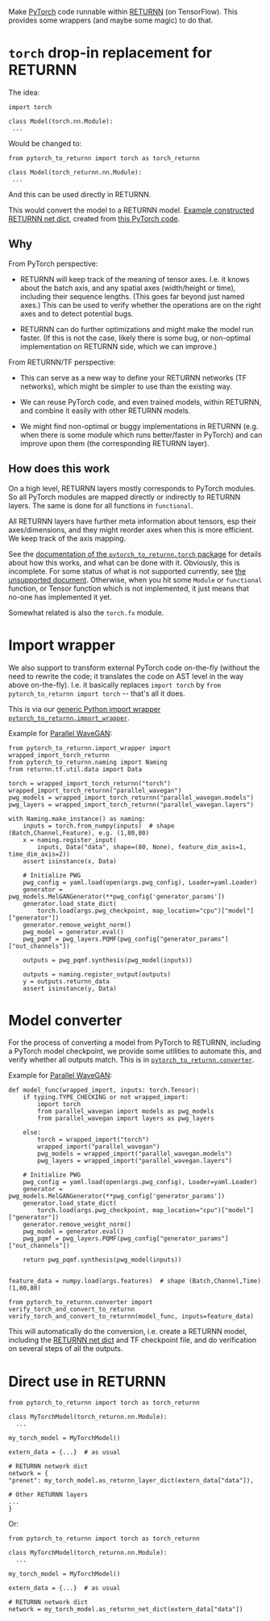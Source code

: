 Make [PyTorch](https://pytorch.org/) code
runnable within [RETURNN](https://github.com/rwth-i6/returnn)
(on TensorFlow).
This provides some wrappers (and maybe some magic) to do that.


# `torch` drop-in replacement for RETURNN

The idea:
```
import torch

class Model(torch.nn.Module):
 ...
```
Would be changed to:
```
from pytorch_to_returnn import torch as torch_returnn

class Model(torch_returnn.nn.Module):
 ...
```
And this can be used directly in RETURNN.

This would convert the model to a RETURNN model.
[Example constructed RETURNN net dict](https://gist.github.com/albertz/01264cfbd2dfd73a19c1e2ac40bdb16b),
created from
[this PyTorch code](https://github.com/albertz/import-parallel-wavegan/blob/main/pytorch_to_returnn.py).

## Why

From PyTorch perspective:

- RETURNN will keep track of the meaning of tensor axes.
I.e. it knows about the batch axis,
and any spatial axes (width/height or time),
including their sequence lengths.
(This goes far beyond just named axes.)
This can be used to verify whether the operations are on the right axes
and to detect potential bugs.

- RETURNN can do further optimizations
and might make the model run faster.
(If this is not the case, likely there is some bug,
or non-optimal implementation on RETURNN side,
which we can improve.)

From RETURNN/TF perspective:

- This can serve as a new way to define your RETURNN networks (TF networks),
which might be simpler to use than the existing way.

- We can reuse PyTorch code, and even trained models,
within RETURNN,
and combine it easily with other RETURNN models.

- We might find non-optimal or buggy implementations in RETURNN
(e.g. when there is some module which runs better/faster in PyTorch)
and can improve upon them (the corresponding RETURNN layer).

## How does this work

On a high level, RETURNN layers mostly corresponds to PyTorch modules.
So all PyTorch modules are mapped directly or indirectly to RETURNN layers.
The same is done for all functions in `functional`.

All RETURNN layers have further meta information about tensors,
esp their axes/dimensions,
and they might reorder axes when this is more efficient.
We keep track of the axis mapping.

See the [documentation of the `pytorch_to_returnn.torch` package](pytorch_to_returnn/torch)
for details about how this works,
and what can be done with it.
Obviously, this is incomplete.
For some status of what is not supported currently,
see [the unsupported document](Unsupported.md).
Otherwise, when you hit some `Module`
or `functional` function, or Tensor function
which is not implemented,
it just means that no-one has implemented it yet.

Somewhat related is also the `torch.fx` module.


# Import wrapper

We also support to transform external PyTorch code
on-the-fly
(without the need to rewrite the code;
it translates the code on AST level in the way above on-the-fly).
I.e. it basically replaces
`import torch` by `from pytorch_to_returnn import torch`
-- that's all it does. 

This is via our [generic Python import wrapper `pytorch_to_returnn.import_wrapper`](pytorch_to_returnn/import_wrapper).

Example for [Parallel WaveGAN](https://github.com/kan-bayashi/ParallelWaveGAN):
```
from pytorch_to_returnn.import_wrapper import wrapped_import_torch_returnn
from pytorch_to_returnn.naming import Naming
from returnn.tf.util.data import Data

torch = wrapped_import_torch_returnn("torch")
wrapped_import_torch_returnn("parallel_wavegan")
pwg_models = wrapped_import_torch_returnn("parallel_wavegan.models")
pwg_layers = wrapped_import_torch_returnn("parallel_wavegan.layers")

with Naming.make_instance() as naming:
    inputs = torch.from_numpy(inputs)  # shape (Batch,Channel,Feature), e.g. (1,80,80)
    x = naming.register_input(
        inputs, Data("data", shape=(80, None), feature_dim_axis=1, time_dim_axis=2))
    assert isinstance(x, Data)

    # Initialize PWG
    pwg_config = yaml.load(open(args.pwg_config), Loader=yaml.Loader)
    generator = pwg_models.MelGANGenerator(**pwg_config['generator_params'])
    generator.load_state_dict(
        torch.load(args.pwg_checkpoint, map_location="cpu")["model"]["generator"])
    generator.remove_weight_norm()
    pwg_model = generator.eval()
    pwg_pqmf = pwg_layers.PQMF(pwg_config["generator_params"]["out_channels"])
    
    outputs = pwg_pqmf.synthesis(pwg_model(inputs))

    outputs = naming.register_output(outputs)
    y = outputs.returnn_data
    assert isinstance(y, Data)

```


# Model converter

For the process of converting a model from PyTorch to RETURNN,
including a PyTorch model checkpoint,
we provide some utilities to automate this,
and verify whether all outputs match.
This is in [`pytorch_to_returnn.converter`](pytorch_to_returnn/converter).

Example for [Parallel WaveGAN](https://github.com/kan-bayashi/ParallelWaveGAN):
```
def model_func(wrapped_import, inputs: torch.Tensor):
    if typing.TYPE_CHECKING or not wrapped_import:
        import torch
        from parallel_wavegan import models as pwg_models
        from parallel_wavegan import layers as pwg_layers

    else:
        torch = wrapped_import("torch")
        wrapped_import("parallel_wavegan")
        pwg_models = wrapped_import("parallel_wavegan.models")
        pwg_layers = wrapped_import("parallel_wavegan.layers")

    # Initialize PWG
    pwg_config = yaml.load(open(args.pwg_config), Loader=yaml.Loader)
    generator = pwg_models.MelGANGenerator(**pwg_config['generator_params'])
    generator.load_state_dict(
        torch.load(args.pwg_checkpoint, map_location="cpu")["model"]["generator"])
    generator.remove_weight_norm()
    pwg_model = generator.eval()
    pwg_pqmf = pwg_layers.PQMF(pwg_config["generator_params"]["out_channels"])

    return pwg_pqmf.synthesis(pwg_model(inputs))


feature_data = numpy.load(args.features)  # shape (Batch,Channel,Time) (1,80,80)

from pytorch_to_returnn.converter import verify_torch_and_convert_to_returnn
verify_torch_and_convert_to_returnn(model_func, inputs=feature_data)
```

This will automatically do the conversion,
i.e. create a RETURNN model,
including the [RETURNN net dict](https://gist.github.com/albertz/01264cfbd2dfd73a19c1e2ac40bdb16b)
and TF checkpoint file,
and do verification on several steps of all the outputs.


# Direct use in RETURNN

```
from pytorch_to_returnn import torch as torch_returnn

class MyTorchModel(torch_returnn.nn.Module):
  ...

my_torch_model = MyTorchModel() 

extern_data = {...}  # as usual

# RETURNN network dict
network = {
"prenet": my_torch_model.as_returnn_layer_dict(extern_data["data"]),

# Other RETURNN layers
...
}
```

Or:

```
from pytorch_to_returnn import torch as torch_returnn

class MyTorchModel(torch_returnn.nn.Module):
  ...

my_torch_model = MyTorchModel() 

extern_data = {...}  # as usual

# RETURNN network dict
network = my_torch_model.as_returnn_net_dict(extern_data["data"])
```
